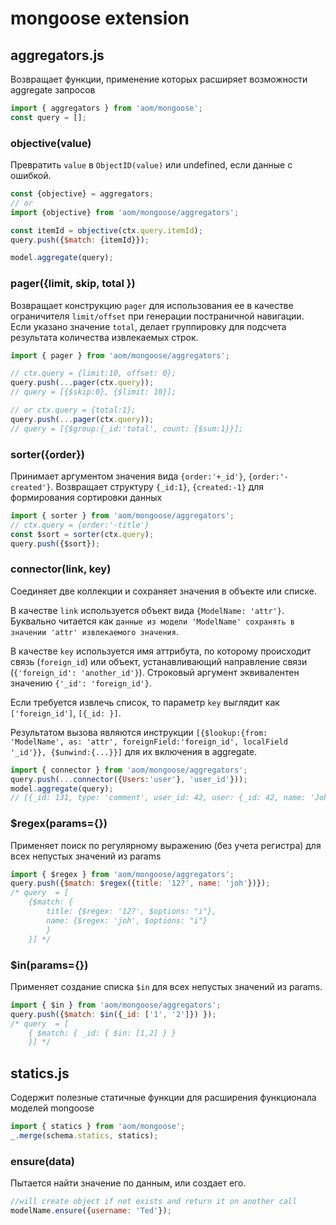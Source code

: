 # mongoose extension

## aggregators.js
Возвращает функции, применение которых расширяет возможности aggregate запросов 
```js
import { aggregators } from 'aom/mongoose';
const query = [];
```

### objective(value)
Превратить `value` в `ObjectID(value)` или undefined, если данные с ошибкой.
```js 
const {objective} = aggregators;
// or
import {objective} from 'aom/mongoose/aggregators';

const itemId = objective(ctx.query.itemId);
query.push({$match: {itemId}});

model.aggregate(query);
```

### pager({limit, skip, total })
Возвращает конструкцию `pager` для использования ее в качестве ограничителя `limit/offset`
при генерации постраничной навигации.
Если указано значение `total`, делает группировку для подсчета результата количества извлекаемых строк.
```js
import { pager } from 'aom/mongoose/aggregators';

// ctx.query = {limit:10, offset: 0};
query.push(...pager(ctx.query)); 
// query = [{$skip:0}, {$limit: 10}];

// or ctx.query = {total:1};
query.push(...pager(ctx.query)); 
// query = [{$group:{_id:'total', count: {$sum:1}}];
```

### sorter({order})
Принимает аргументом значения вида `{order:'+_id'}`, `{order:'-created'}`.
Возвращает структуру `{_id:1}`, `{created:-1}` для формирования сортировки данных
```js 
import { sorter } from 'aom/mongoose/aggregators';
// ctx.query = {order:'-title'}
const $sort = sorter(ctx.query);
query.push({$sort});
```

### connector(link, key)
Соединяет две коллекции и сохраняет значения в объекте или списке.

В качестве `link` используется объект вида `{ModelName: 'attr'}`.  Буквально читается как
`данные из модели 'ModelName' сохранять в значении 'attr' извлекаемого значения`.

В качестве `key` используется имя аттрибута, по которому происходит связь (`foreign_id`) или объект, устанавливающий направление связи (`{'foreign_id': 'another_id'}`). 
Строковый аргумент эквивалентен значению `{'_id': 'foreign_id'}`.

Если требуется извлечь список, то параметр `key` выглядит как `['foreign_id']`, `[{_id: }]`.

Результатом вызова являются инструкции `[{$lookup:{from: 'ModelName', as: 'attr', foreignField:'foreign_id', localField '_id'}}, {$unwind:{...}}]` для их включения в aggregate.

```js 
import { connector } from 'aom/mongoose/aggregators';
query.push(...connector({Users:'user'}, 'user_id'}));
model.aggregate(query);
// [{_id: 131, type: 'comment', user_id: 42, user: {_id: 42, name: 'John'}}, ...]
```
### $regex(params={})

Применяет поиск по регулярному выражению (без учета регистра) для всех непустых значений из params

```js
import { $regex } from 'aom/mongoose/aggregators';
query.push({$match: $regex({title: '12?', name: 'joh'})});
/* query  = [
    {$match: {
        title: {$regex: '12?', $options: "i"}, 
        name: {$regex: 'joh', $options: "i"} 
        }
    }] */
```

### $in(params={})

Применяет создание списка `$in` для всех непустых значений из params.
```js
import { $in } from 'aom/mongoose/aggregators';
query.push({$match: $in({_id: ['1', '2']}) });
/* query  = [
    { $match: { _id: { $in: [1,2] } }
    }] */
```

## statics.js
Содержит полезные статичные функции для расширения функционала моделей mongoose
```js
import { statics } from 'aom/mongoose';
_.merge(schema.statics, statics);
```
### ensure(data)
Пытается найти значение по данным, или создает его.
```js
//will create object if not exists and return it on another call
modelName.ensure({username: 'Ted'}); 
```

